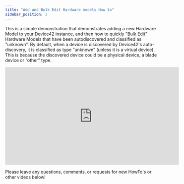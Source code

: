```yaml
---
title: "Add and Bulk Edit Hardware models How to"
sidebar_position: 3
---
```


This is a simple demonstration that demonstrates adding a new Hardware Model to your Device42 instance, and then how to quickly "Bulk Edit" Hardware Models that have been autodiscovered and classified as "unknown". By default, when a device is discovered by Device42's auto-discovery, it is classified as type “unknown” (unless it is a virtual device). This is because the discovered device could be a physical device, a blade device or “other” type.

<iframe width="560" height="315" src="https://www.youtube.com/watch?v=dd6LwE11t6A" title="YouTube video player" frameborder="0" allow="accelerometer; autoplay; clipboard-write; encrypted-media; gyroscope; picture-in-picture" allowfullscreen></iframe>

Please leave any questions, comments, or requests for new HowTo's or other videos below!
